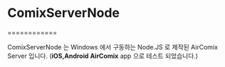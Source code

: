 # ComixServerNode
============

ComixServerNode 는 Windows 에서 구동하는 Node.JS 로 제작된 AirComix Server 입니다.
(**iOS,Android AirComix** app 으로 테스트 되었습니다.)
